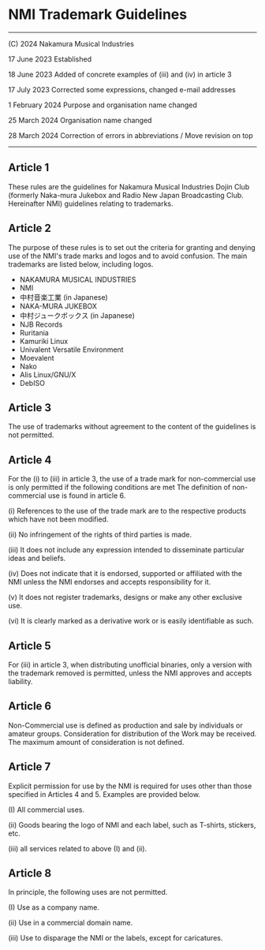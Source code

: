 # NMI Trademark Guidelines
-----
(C) 2024 Nakamura Musical Industries

17 June 2023 Established

18 June 2023 Added of concrete examples of (iii) and (iv) in article 3

17 July 2023 Corrected some expressions, changed e-mail addresses

1 February 2024 Purpose and organisation name changed

25 March 2024 Organisation name changed

28 March 2024 Correction of errors in abbreviations / Move revision on top

-----


## Article 1
These rules are the guidelines for Nakamura Musical Industries Dojin Club (formerly Naka-mura Jukebox and Radio New Japan Broadcasting Club. Hereinafter NMI) guidelines relating to trademarks.

## Article 2
The purpose of these rules is to set out the criteria for granting and denying use of the NMI's trade marks and logos and to avoid confusion. The main trademarks are listed below, including logos.

* NAKAMURA MUSICAL INDUSTRIES
* NMI
* 中村音楽工業 (in Japanese)
* NAKA-MURA JUKEBOX
* 中村ジュークボックス (in Japanese)
* NJB Records
* Ruritania
* Kamuriki Linux
* Univalent Versatile Environment
* Moevalent
* Nako
* Alis Linux/GNU/X
* DebISO

## Article 3
The use of trademarks without agreement to the content of the guidelines is not permitted.

## Article 4
For the (i) to (iii) in article 3, the use of a trade mark for non-commercial use is only permitted if the following conditions are met The definition of non-commercial use is found in article 6.

(i) References to the use of the trade mark are to the respective products which have not been modified.

(ii) No infringement of the rights of third parties is made.

(iii) It does not include any expression intended to disseminate particular ideas and beliefs.

(iv) Does not indicate that it is endorsed, supported or affiliated with the NMI unless the NMI endorses and accepts responsibility for it.

(v) It does not register trademarks, designs or make any other exclusive use.

(vi) It is clearly marked as a derivative work or is easily identifiable as such.

## Article 5
For (iii) in article 3, when distributing unofficial binaries, only a version with the trademark removed is permitted, unless the NMI approves and accepts liability.

## Article 6
Non-Commercial use is defined as production and sale by individuals or amateur groups. Consideration for distribution of the Work may be received. The maximum amount of consideration is not defined.

## Article 7
Explicit permission for use by the NMI is required for uses other than those specified in Articles 4 and 5. Examples are provided below.

(I) All commercial uses.

(ii) Goods bearing the logo of NMI and each label, such as T-shirts, stickers, etc.

(iii) all services related to above (I) and (ii).

## Article 8
In principle, the following uses are not permitted.

(I) Use as a company name.

(ii) Use in a commercial domain name.

(iii) Use to disparage the NMI or the labels, except for caricatures.

